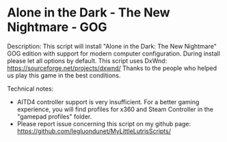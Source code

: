 # Alone in the Dark - The New Nightmare - GOG

Description:
This script will install "Alone in the Dark: The New Nightmare" GOG edition with support for modern computer configuration.
During install please let all options by default.
This script uses DxWnd: https://sourceforge.net/projects/dxwnd/
Thanks to the people who helped us play this game in the best conditions.

Technical notes:
- AITD4 controller support is very insufficient.  For a better gaming experience, you will find profiles for x360 and Steam Controller in the "gamepad profiles" folder.
- Please report issue concerning this script on my github page:
https://github.com/legluondunet/MyLittleLutrisScripts/
